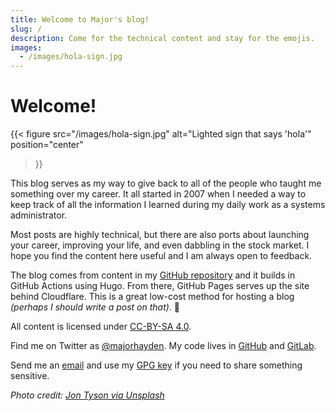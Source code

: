 ```yaml
---
title: Welcome to Major's blog!
slug: /
description: Come for the technical content and stay for the emojis.
images:
  - /images/hola-sign.jpg
---
```


# Welcome!

{{< figure 
    src="/images/hola-sign.jpg" 
    alt="Lighted sign that says 'hola'"  
    position="center"
>}}

This blog serves as my way to give back to all of the people who taught me
something over my career. It all started in 2007 when I needed a way to keep
track of all the information I learned during my daily work as a systems
administrator.

Most posts are highly technical, but there are also ports about launching your
career, improving your life, and even dabbling in the stock market. I hope you
find the content here useful and I am always open to feedback.

The blog comes from content in my [GitHub repository] and it builds in GitHub
Actions using Hugo. From there, GitHub Pages serves up the site behind
Cloudflare. This is a great low-cost method for hosting a blog _(perhaps I
should write a post on that)_. 🤔

All content is licensed under [CC-BY-SA 4.0].

[GitHub repository]: https://github.com/major/major.io
[CC-BY-SA 4.0]: https://creativecommons.org/licenses/by-sa/4.0/

Find me on Twitter as [@majorhayden]. My code lives in [GitHub] and [GitLab].

Send me an [email] and use my [GPG key] if you need to share something
sensitive.

[@majorhayden]: https://twitter.com/majorhayden
[GitHub]: https://github.com/major
[GitLab]: https://gitlab.com/majorhayden
[email]: mailto:major@mhtx.net
[GPG key]: https://github.com/major.gpg

_Photo credit: [Jon Tyson via Unsplash](https://unsplash.com/photos/8MMtYM_3xMY)_
